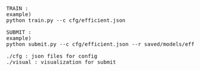 <pre>
TRAIN :
example) 
python train.py --c cfg/efficient.json

SUBMIT :
example) 
python submit.py --c cfg/efficient.json --r saved/models/efficent/1027_011536/model_best.pth --n eff_22_fin

./cfg : json files for config
./visual : visualization for submit
</pre>
